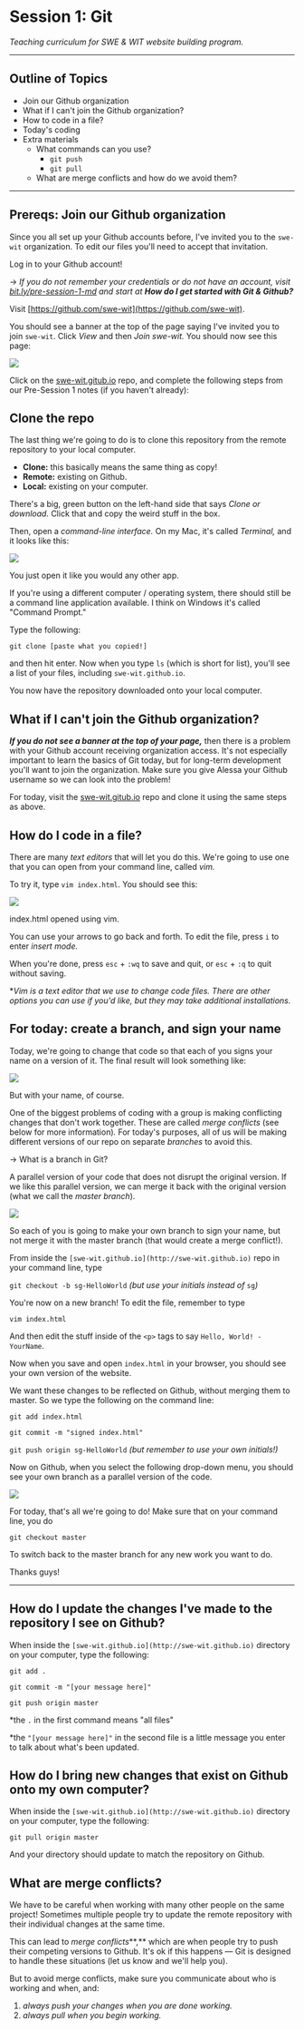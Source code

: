 # Session 1: Git

*Teaching curriculum for SWE & WIT website building program.* <br>

---

## Outline of Topics

- Join our Github organization
- What if I can't join the Github organization?
- How to code in a file?
- Today's coding
- Extra materials
    - What commands can you use?
        - `git push`
        - `git pull`
    - What are merge conflicts and how do we avoid them?

---

## Prereqs: Join our Github organization

Since you all set up your Github accounts before, I've invited you to the `swe-wit` organization. To edit our files you'll need to accept that invitation. 

Log in to your Github account!

→ *If you do not remember your credentials or do not have an account, visit [bit.ly/pre-session-1-md](http://bit.ly/pre-session-1-md) and start at **How do I get started with Git & Github?***

Visit [https://github.com/swe-wit](https://github.com/swe-wit).

You should see a banner at the top of the page saying I've invited you to join `swe-wit`. Click *View* and then *Join swe-wit.* You should now see this page:

![](swe-wit-2.png)

Click on the [swe-wit.gitub.io](https://github.com/swe-wit/swe-wit.github.io) repo, and complete the following steps from our Pre-Session 1 notes (if you haven't already):

## Clone the repo

The last thing we're going to do is to clone this repository from the remote repository to your local computer. 

- **Clone:** this basically means the same thing as copy!
- **Remote:** existing on Github.
- **Local:** existing on your computer.

There's a big, green button on the left-hand side that says *Clone or download.* Click that and copy the weird stuff in the box. 

Then, open a *command-line interface.* On my Mac, it's called *Terminal,* and it looks like this:

![](terminal.png)

You just open it like you would any other app.

If you're using a different computer / operating system, there should still be a command line application available. I think on Windows it's called "Command Prompt."

Type the following:

`git clone [paste what you copied!]`

and then hit enter. Now when you type `ls` (which is short for list), you'll see a list of your files, including `swe-wit.github.io`.

You now have the repository downloaded onto your local computer.

## What if I can't join the Github organization?

***If you do not see a banner at the top of your page,*** then there is a problem with your Github account receiving organization access. It's not especially important to learn the basics of Git today, but for long-term development you'll want to join the organization. Make sure you give Alessa your Github username so we can look into the problem!

For today, visit the [swe-wit.gitub.io](https://github.com/swe-wit/swe-wit.github.io) repo and clone it using the same steps as above. 

## How do I code in a file?

There are many *text editors* that will let you do this. We're going to use one that you can open from your command line, called *vim.* 

To try it, type `vim index.html`. You should see this:

![](vim.png)

index.html opened using vim. 

You can use your arrows to go back and forth. To edit the file, press `i` to enter *insert mode.* 

When you're done, press `esc` + `:wq` to save and quit, or `esc` + `:q` to quit without saving.

**Vim is a text editor that we use to change code files. There are other options you can use if you'd like, but they may take additional installations.*

## For today: create a branch, and sign your name

Today, we're going to change that code so that each of you signs your name on a version of it. The final result will look something like:

![](website.png)

But with your name, of course.

One of the biggest problems of coding with a group is making conflicting changes that don't work together. These are called *merge conflicts* (see below for more information)*.* For today's purposes, all of us will be making different versions of our repo on separate *branches* to avoid this. 

→ What is a branch in Git?

A parallel version of your code that does not disrupt the original version. If we like this parallel version, we can merge it back with the original version (what we call the *master branch*).

![](branches.png)

So each of you is going to make your own branch to sign your name, but not merge it with the master branch (that would create a merge conflict!). 

From inside the `[swe-wit.github.io](http://swe-wit.github.io)` repo in your command line, type 

`git checkout -b sg-HelloWorld` *(but use your initials instead of* `sg`*)*

You're now on a new branch! To edit the file, remember to type 

`vim index.html`

And then edit the stuff inside of the `<p>` tags to say `Hello, World! - YourName`.

Now when you save and open `index.html` in your browser, you should see your own version of the website. 

We want these changes to be reflected on Github, without merging them to master. So we type the following on the command line:

`git add index.html`

`git commit -m "signed index.html"`

`git push origin sg-HelloWorld` *(but remember to use your own initials!)*

Now on Github, when you select the following drop-down menu, you should see your own branch as a parallel version of the code. 

![](repo-branches.png)

For today, that's all we're going to do! Make sure that on your command line, you do

`git checkout master`

To switch back to the master branch for any new work you want to do. 

Thanks guys!

---

## How do I update the changes I've made to the repository I see on Github?

When inside the `[swe-wit.github.io](http://swe-wit.github.io)` directory on your computer, type the following:

`git add .`

`git commit -m "[your message here]"`

`git push origin master`

*the `.` in the first command means "all files"

*the `"[your message here]"` in the second file is a little message you enter to talk about what's been updated.

## How do I bring new changes that exist on Github onto my own computer?

When inside the `[swe-wit.github.io](http://swe-wit.github.io)` directory on your computer, type the following:

`git pull origin master`

And your directory should update to match the repository on Github.

## What are merge conflicts?

We have to be careful when working with many other people on the same project! Sometimes multiple people try to update the remote repository with their individual changes at the same time. 

This can lead to *merge conflicts***,** which are when people try to push their competing versions to Github. It's ok if this happens — Git is designed to handle these situations (let us know and we'll help you). 

But to avoid merge conflicts, make sure you communicate about who is working and when, and:

1. *always push your changes when you are done working.*
2. *always pull when you begin working.*
